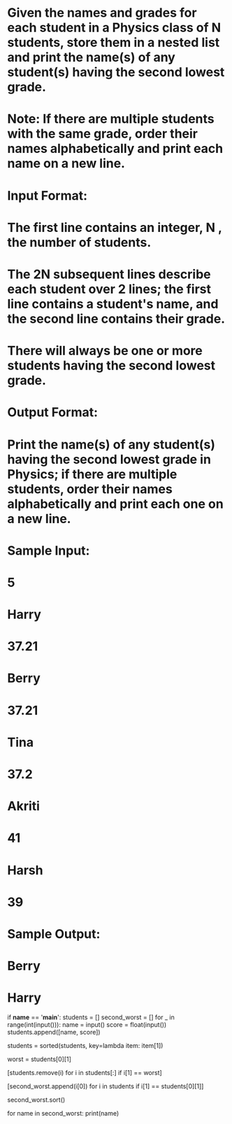 # Given the names and grades for each student in a Physics class of N students, store them in a nested list and print the name(s) of any student(s) having the second lowest grade.

# Note: If there are multiple students with the same grade, order their names alphabetically and print each name on a new line.

# Input Format:
# The first line contains an integer, N , the number of students.
# The 2N subsequent lines describe each student over 2 lines; the first line contains a student's name, and the second line contains their grade.
# There will always be one or more students having the second lowest grade.

# Output Format:
# Print the name(s) of any student(s) having the second lowest grade in Physics; if there are multiple students, order their names alphabetically and print each one on a new line.

# Sample Input:
# 5
# Harry
# 37.21
# Berry
# 37.21
# Tina
# 37.2
# Akriti
# 41
# Harsh
# 39

# Sample Output:
# Berry
# Harry

if __name__ == '__main__':
    students = []
    second_worst = []
    for _ in range(int(input())):
        name = input()
        score = float(input())
        students.append([name, score])

students = sorted(students, key=lambda item: item[1])

worst = students[0][1]

[students.remove(i) for i in students[:] if i[1] == worst]

[second_worst.append(i[0]) for i in students if i[1] == students[0][1]]

second_worst.sort()

for name in second_worst:
    print(name)

